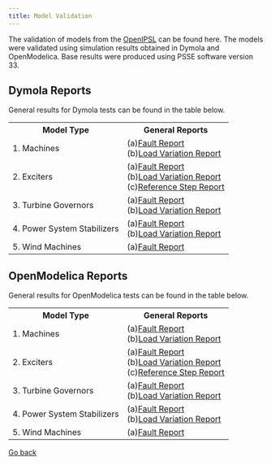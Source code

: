 ```yaml
---
title: Model Validation
---
```



The validation of models from the  <a href="https://github.com/OpenIPSL/OpenIPSL">OpenIPSL</a> can be found here. The models were validated using simulation results obtained in Dymola and OpenModelica. Base results were produced using PSSE software version 33. 

## Dymola Reports

General results for Dymola tests can be found in the table below.

<table>
  <tr>
    <th>Model Type</th>
    <th>General Reports</th>
  </tr>
  <tr>
    <td>1. Machines</td>
    <td>(a)<a href="archive/Dymola/Fault/Machines/2020-04-27-index.html">Fault Report</a><br>
    	  (b)<a href="archive/Dymola/LoadVariation/Machines/2020-04-27-index.html">Load Variation Report</a></td>
  </tr>
  <tr>
    <td>2. Exciters</td>
    <td>(a)<a href="archive/Dymola/Fault/Exciters/2020-02-27-index.html">Fault Report</a><br>
        (b)<a href="archive/Dymola/LoadVariation/Exciters/2020-03-03-index.html">Load Variation Report</a><br>
        (c)<a href="archive/Dymola/ReferenceStep/Exciters/2020-04-26-index.html">Reference Step Report</a></td> 

  </tr>
  <tr>
    <td>3. Turbine Governors</td>
    <td>(a)<a href="archive/Dymola/Fault/TurbineGovernors/2020-04-27-index.html">Fault Report</a><br>
        (b)<a href="archive/Dymola/LoadVariation/TurbineGovernors/2020-04-27-index.html">Load Variation Report</a></td>
  </tr>
  <tr>
    <td>4. Power System Stabilizers</td>
    <td>(a)<a href="archive/Dymola/Fault/PowerSystemStabilizers/2020-04-30-index.html">Fault Report</a><br> 
        (b)<a href="archive/Dymola/LoadVariation/PowerSystemStabilizers/2020-04-30-index.html">Load Variation Report</a><br> </td>
  </tr>
  <tr>
    <td>5. Wind Machines</td>
    <td>(a)<a href="archive/Dymola/Fault/WindTurbines/2020-04-30-index.html">Fault Report</a></td>
  </tr>
</table>

## OpenModelica Reports

General results for OpenModelica tests can be found in the table below.
<table>
  <tr>
    <th>Model Type</th>
    <th>General Reports</th>
  </tr>
  <tr>
    <td>1. Machines</td>
    <td>(a)<a href="archive/OpenModelica/Fault/Machines/2020-05-04-index.html">Fault Report</a><br>
        (b)<a href="archive/OpenModelica/LoadVariation/Machines/2020-05-19-index.html">Load Variation Report</a></td>
  </tr>
  <tr>
    <td>2. Exciters</td>
    <td>(a)<a href="archive/OpenModelica/Fault/Exciters/2020-05-19-index.html">Fault Report</a><br>
        (b)<a href="archive/OpenModelica/LoadVariation/Exciters/2020-05-19-index.html">Load Variation Report</a><br>
        (c)<a href="archive/OpenModelica/ReferenceStep/Exciters/2020-05-19-index.html">Reference Step Report</a></td> 

  </tr>
  <tr>
    <td>3. Turbine Governors</td>
    <td>(a)<a href="archive/OpenModelica/Fault/TurbineGovernors/2020-05-04-index.html">Fault Report</a><br>
        (b)<a href="archive/OpenModelica/LoadVariation/TurbineGovernors/2020-05-04-index.html">Load Variation Report</a></td>
  </tr>
  <tr>
    <td>4. Power System Stabilizers</td>
    <td>(a)<a href="archive/OpenModelica/Fault/PowerSystemStabilizers/2020-05-01-index.html">Fault Report</a><br> 
        (b)<a href="archive/OpenModelica/LoadVariation/PowerSystemStabilizers/2020-05-01-index.html">Load Variation Report</a><br> </td>
  </tr>
  <tr>
    <td>5. Wind Machines</td>
    <td>(a)<a href="archive/OpenModelica/Fault/WindTurbines/2020-05-01-index.html">Fault Report</a></td>
  </tr>
</table>




<a href="./index">Go back</a> 
